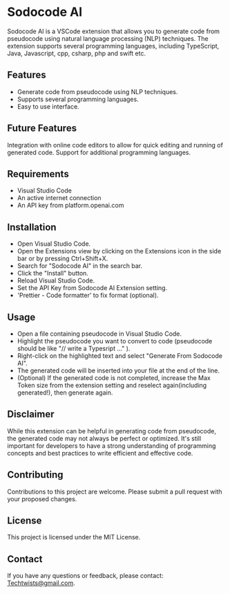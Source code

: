 # Sodocode AI

Sodocode AI is a VSCode extension that allows you to generate code from pseudocode using natural language processing (NLP) techniques. The extension supports several programming languages, including TypeScript, Java, Javascript, cpp, csharp, php and swift etc.

## Features

* Generate code from pseudocode using NLP techniques.
* Supports several programming languages.
* Easy to use interface.

## Future Features

Integration with online code editors to allow for quick editing and running of generated code.
Support for additional programming languages.

## Requirements

* Visual Studio Code
* An active internet connection
* An API key from platform.openai.com

## Installation

* Open Visual Studio Code.
* Open the Extensions view by clicking on the Extensions icon in the side bar or by pressing Ctrl+Shift+X.
* Search for "Sodocode AI" in the search bar.
* Click the "Install" button.
* Reload Visual Studio Code.
* Set the API Key from Sodocode AI Extension setting.
* 'Prettier - Code formatter' to fix format (optional).


## Usage

* Open a file containing pseudocode in Visual Studio Code.
* Highlight the pseudocode you want to convert to code (pseudocode should be like "// write a Typesript ..." ).
* Right-click on the highlighted text and select "Generate From Sodocode AI".
* The generated code will be inserted into your file at the end of the line.
* (Optional) If the generated code is not completed, increase the Max Token size from the extension setting and reselect again(including generated!), then generate again.

## Disclaimer

While this extension can be helpful in generating code from pseudocode, the generated code may not always be perfect or optimized. It's still important for developers to have a strong understanding of programming concepts and best practices to write efficient and effective code.

## Contributing

Contributions to this project are welcome. Please submit a pull request with your proposed changes.

## License

This project is licensed under the MIT License.

## Contact

If you have any questions or feedback, please contact: Techtwists@gmail.com.
